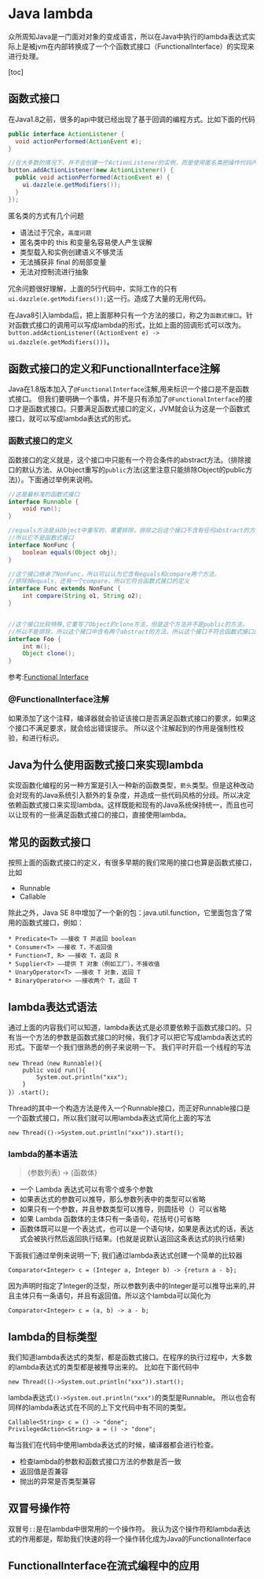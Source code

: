 # Java lambda
众所周知Java是一门面对对象的变成语言，所以在Java中执行的lambda表达式实际上是被jvm在内部转换成了一个个函数式接口（FunctionalInterface）的实现来进行处理。

[toc]

## 函数式接口
在Java1.8之前，很多的api中就已经出现了基于回调的编程方式。比如下面的代码
```java
public interface ActionListener {
  void actionPerformed(ActionEvent e);
}

//在大多数的情况下，并不会创建一个ActionListener的实例，而是使用匿名类把操作代码内联
button.addActionListener(new ActionListener() {
  public void actionPerformed(ActionEvent e) {
    ui.dazzle(e.getModifiers());
  }
});
```
匿名类的方式有几个问题
- 语法过于冗余，`高度问题`
- 匿名类中的 this 和变量名容易使人产生误解
- 类型载入和实例创建语义不够灵活
- 无法捕获非 final 的局部变量
- 无法对控制流进行抽象

冗余问题很好理解，上面的5行代码中，实际工作的只有`ui.dazzle(e.getModifiers());`这一行。造成了大量的无用代码。

在Java8引入lambda后，把上面那种只有一个方法的接口，称之为`函数式接口`。针对函数式接口的调用可以写成lambda的形式，比如上面的回调形式可以改为。
`button.addActionListener((ActionEvent e) -> ui.dazzle(e.getModifiers()))`。

## 函数式接口的定义和FunctionalInterface注解
Java在1.8版本加入了`@FunctionalInterface`注解,用来标识一个接口是不是函数式接口。
但我们要明确一个事情，并不是只有添加了`@FunctionalInterface`的接口才是函数式接口。只要满足函数式接口的定义，JVM就会认为这是一个函数式接口，就可以写成lambda表达式的形式。

### 函数式接口的定义
函数接口的定义就是，这个接口中只能有一个符合条件的abstract方法。（排除接口的默认方法、从Object重写的`public`方法(这里注意只能排除Object的public方法)）。下面通过举例来说明。
```Java
//这是最标准的函数式接口
interface Runnable {
    void run();
}
```

```Java
//equals方法是从Object中重写的，需要排除，排除之后这个接口不含有任何abstract的方法，
//所以它不是函数式接口
interface NonFunc {
    boolean equals(Object obj);
}

```

```Java
//这个接口继承了NonFunc，所以可以认为它含有equals和compare两个方法，
//排除掉equals，还有一个compare，所以它符合函数式接口的定义
interface Func extends NonFunc {
    int compare(String o1, String o2);
}
```

```java

//这个接口比较特殊,它重写了Object的clone方法，但是这个方法并不是public的方法，
//所以不能排除，所以这个接口中含有两个abstract的方法，所以这个接口不符合函数式接口的定义
interface Foo {
    int m();
    Object clone();
}

```
参考:[Functional Interface](https://docs.oracle.com/javase/specs/jls/se8/html/jls-9.html#jls-9.8)

### @FunctionalInterface注解
如果添加了这个注释，编译器就会验证该接口是否满足函数式接口的要求，如果这个接口不满足要求，就会给出错误提示。
所以这个注解起到的作用是强制性校验，和进行标识。


## Java为什么使用函数式接口来实现lambda
实现函数化编程的另一种方案是引入一种新的函数类型，`箭头`类型。但是这种改动会对现有的Java系统引入额外的复杂度，并造成一些代码风格的分歧。所以决定依赖函数式接口来实现lambda。这样既能和现有的Java系统保持统一，而且也可以让现有的一些满足函数式接口的接口，直接使用lambda。


## 常见的函数式接口
按照上面的函数式接口的定义，有很多早期的我们常用的接口也算是函数式接口，比如 
* Runnable
* Callable

除此之外，Java SE 8中增加了一个新的包：java.util.function，它里面包含了常用的函数式接口，例如：
```
* Predicate<T> ——接收 T 并返回 boolean
* Consumer<T> ——接收 T，不返回值
* Function<T, R> ——接收 T，返回 R
* Supplier<T> ——提供 T 对象（例如工厂），不接收值
* UnaryOperator<T> ——接收 T 对象，返回 T
* BinaryOperator<> ——接收两个 T，返回 T
```

## lambda表达式语法
通过上面的内容我们可以知道，lambda表达式是必须要依赖于函数式接口的。只有当一个方法的参数是函数式接口的时候，我们才可以把它写成lambda表达式的形式。下面举一个我们很熟悉的例子来说明一下。
我们平时开启一个线程的写法
```
new Thread（new Runnable(){
    public void run(){
        System.out.println("xxx");
    }
}）.start();
```
Thread的其中一个构造方法是传入一个Runnable接口，而正好Runnable接口是一个函数式接口，所以我们就可以用lambda表达式简化上面的写法
```
new Thread(()->System.out.println("xxx")).start();
```


### lambda的基本语法
> (参数列表) -> {函数体} 
* 一个 Lambda 表达式可以有零个或多个参数
* 如果表达式的参数可以推导，那么参数列表中的类型可以省略
* 如果只有一个参数，并且参数类型可以推导，则圆括号（）可以省略
* 如果 Lambda 函数体的主体只有一条语句，花括号{}可省略
* 函数体既可以是一个表达式，也可以是一个语句块，如果是表达式的话，表达式会被执行然后返回执行结果。(也就是说默认返回这条表达式的执行结果)

下面我们通过举例来说明一下;
我们通过lambda表达式创建一个简单的比较器
```
Comparator<Integer> c = (Integer a, Integer b) -> {return a - b};
```
因为声明时指定了Integer的泛型，所以参数列表中的Integer是可以推导出来的,并且主体只有一条语句，并且有返回值。所以这个lambda可以简化为
```
Comparator<Integer> c = (a, b) -> a - b;
```

## lambda的目标类型
我们知道lambda表达式的类型，都是函数式接口。在程序的执行过程中，大多数的lambda表达式的类型都是被推导出来的。
比如在下面代码中
```
new Thread(()->System.out.println("xxx")).start();
```
lambda表达式`()->System.out.println("xxx")`的类型是Runnable。
所以也会有同样的lambda表达式在不同的上下文代码中有不同的类型。
```
Callable<String> c = () -> "done";
PrivilegedAction<String> a = () -> "done";
```

每当我们在代码中使用lambda表达式的时候，编译器都会进行检查。
* 检查lambda的参数和函数式接口方法的参数是否一致
* 返回值是否兼容
* 抛出的异常是否类型兼容

## 双冒号操作符
双冒号`::`是在lambda中很常用的一个操作符。
我认为这个操作符和lambda表达式的作用都是，帮助我们快速的将一个操作转化成为Java的FunctionalInterface






## FunctionalInterface在流式编程中的应用